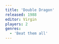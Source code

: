 ```yaml
---
title: 'Double Dragon'
released: 1988
editor: Virgin
players: 2
genres:
  - 'Beat them all'
---
```

